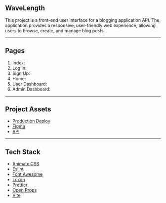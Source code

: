 ## WaveLength
This project is a front-end user interface for a blogging application API. 
The application provides a responsive, user-friendly web experience, 
allowing users to browse, create, and manage blog posts.

---

## Pages
 1. Index: 
 2. Log In:
 3. Sign Up:
 4. Home:
 5. User Dashboard:
 6. Admin Dashboard:

---

## Project Assets
 - [Production Deploy]()
 - [Figma](https://www.figma.com/design/uYfCE9NLXflBmEqYBSYyhU/Wavelength?node-id=0-1&t=ynGzc2f2JwzYHp47-1)
 - [API]()

---

## Tech Stack
 - [Animate CSS](https://animate.style/)
 - [Eslint](https://eslint.org/)
 - [Font Awesome](https://fontawesome.com/search)
 - [Luxon](https://moment.github.io/luxon/#/)
 - [Prettier](https://prettier.io/)
 - [Open Props](https://open-props.style/)
 - [Vite](https://next.js.org/)
